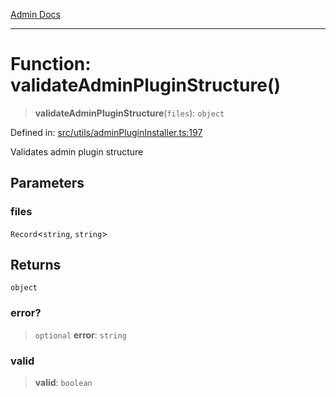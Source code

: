 [Admin Docs](/)

***

# Function: validateAdminPluginStructure()

> **validateAdminPluginStructure**(`files`): `object`

Defined in: [src/utils/adminPluginInstaller.ts:197](https://github.com/PalisadoesFoundation/talawa-admin/blob/main/src/utils/adminPluginInstaller.ts#L197)

Validates admin plugin structure

## Parameters

### files

`Record`\<`string`, `string`\>

## Returns

`object`

### error?

> `optional` **error**: `string`

### valid

> **valid**: `boolean`
